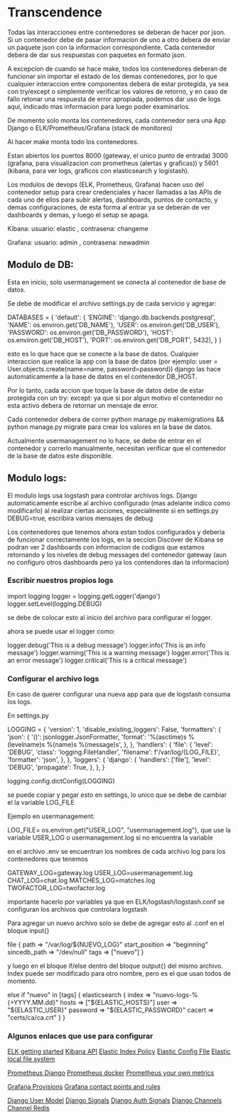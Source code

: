 # Transcendence

Todas las interacciones entre contenedores se deberan de hacer por json. Si un contenedor debe de pasar informacion de uno a otro debera de enviar un paquete json con la informacion correspondiente. Cada contenedor debera de dar sus respuestas con paquetes en formato json. 

A excepcion de cuando se hace make, todos los contenedores deberan de funcionar sin importar el estado de los demas contenedores, por lo que cualquier interaccion entre componentes debera de estar protegida, ya sea con try/except o simplemente verificar los valores de retorno, y en caso de fallo retonar una respuesta de error apropiada, podemos dar uso de logs aqui, indicado mas informacion para luego poder examinarlos.

De momento solo monta los contenedores, cada contenedor sera una App Django o ELK/Prometheus/Grafana (stack de monitoreo)

Al hacer make monta todo los contenedores.

Estan abiertos los puertos 8000 (gateway, el unico punto de entrada)
3000 (grafana, para visualizacion con prometheus (alertas y graficas)) y 5601 (kibana, para ver logs, graficos con elasticsearch y logistash).

Los modulos de devops (ELK, Prometheus, Grafana) hacen uso del contenedor setup para crear credenciales y hacer llamadas a las APIs de cada uno de ellos para subir alertas, dashboards, puntos de contacto, y demas configuraciones, de esta forma al entrar ya se deberan de ver dashboards y demas, y luego el setup se apaga.

Kibana: usuario: elastic , contrasena: changeme

Grafana: usuario: admin , contrasena: newadmin 

## Modulo de DB:

Esta en inicio, solo usermanagement se conecta al contenedor de base de datos. 

Se debe de modificar el archivo settings.py de cada servicio y agregar:

DATABASES = {
    'default': {
        'ENGINE': 'django.db.backends.postgresql',
        'NAME': os.environ.get('DB_NAME'),
        'USER': os.environ.get('DB_USER'),
        'PASSWORD': os.environ.get('DB_PASSWORD'),
        'HOST': os.environ.get('DB_HOST'),
        'PORT': os.environ.get('DB_PORT', 5432),
    }
}

esto es lo que hace que se conecte a la base de datos. Cualquier interaccion que realice la app con la base de datos (por ejemplo:
user = User.objects.create(name=name, password=password)) django las hace automaticamente a la base de datos en el contenedor DB_HOST.

Por lo tanto, cada accion que toque la base de datos debe de estar protegida con un try: except: ya que si por algun motivo el contenedor no esta activo debera de retornar un mensaje de error.



Cada contenedor debera de correr python manage.py makemigrations && python manage.py migrate para crear los valores en la base de datos.

Actualmente usermanagement no lo hace, se debe de entrar en el contenedor y correrlo manualmente, necesitan verificar que el contenedor de la base de datos este disponible.  


## Modulo logs:

El modulo logs usa logstash para controlar archivos logs. Django automaticamente escribe al archivo configurado (mas adelante indico como modificarlo) al realizar ciertas acciones, especialmente si en settings.py DEBUG=true, escribira varios mensajes de debug

Los contenedores que tenemos ahora estan todos configurados y deberia de funcionar correctamente los logs, en la seccion Discover de Kibana se podran ver 2 dashboards con informacion de codigos que estamos retornando y los niveles de debug messages del contenedor gateway (aun no configuro otros dashboards pero ya los contendores dan la informacion)

### Escribir nuestros propios logs


import logging
logger = logging.getLogger('django')
logger.setLevel(logging.DEBUG)

se debe de colocar esto al inicio del archivo para configurar el logger. 

ahora se puede usar el logger como:

logger.debug('This is a debug message')
logger.info('This is an info message')
logger.warning('This is a warning message')
logger.error('This is an error message')
logger.critical('This is a critical message')

### Configurar el archivo logs

En caso de querer configurar una nueva app para que de logstash consuma los logs.

En settings.py 

LOGGING = {
    'version': 1,
    'disable_existing_loggers': False,
    'formatters': {
        'json': {
            '()': jsonlogger.JsonFormatter,
            'format': '%(asctime)s %(levelname)s %(name)s %(message)s',
        },
    },
    'handlers': {
        'file': {
            'level': 'DEBUG',
            'class': 'logging.FileHandler',
            'filename': f'/var/log/{LOG_FILE}',
            'formatter': 'json',
        },
    },
    'loggers': {
        'django': {
            'handlers': ['file'],
            'level': 'DEBUG',
            'propagate': True,
        },
    },
}

logging.config.dictConfig(LOGGING)

se puede copiar y pegar esto en settings, lo unico que se debe de cambiar el la variable LOG_FILE

Ejemplo en usermanagement:

LOG_FILE= os.environ.get("USER_LOG", "usermanagement.log"), que use la variable USER_LOG o usermanagement.log si no encuentra la variable

en el archivo .env se encuentran los nombres de cada archivo log para los contenedores que tenemos

GATEWAY_LOG=gateway.log
USER_LOG=usermanagement.log
CHAT_LOG=chat.log
MATCHES_LOG=matches.log
TWOFACTOR_LOG=twofactor.log

importante hacerlo por variables ya que en ELK/logstash/logstash.conf se configuran los archivos que controlara logstash

Para agregar un nuevo archivo solo se debe de agregar esto al .conf en el bloque input{} 

  file {
    path => "/var/log/${NUEVO_LOG}"
    start_position => "beginning"
    sincedb_path => "/dev/null"
    tags => ["nuevo"]
  }

y luego en el bloque if/else dentro del bloque output{} del mismo archivo. Index puede ser modificado para otro nombre, pero es el que usan todos de momento.

else if "nuevo" in [tags] {
    elasticsearch {
      index => "nuevo-logs-%{+YYYY.MM.dd}"
      hosts => ["${ELASTIC_HOSTS}"]
      user => "${ELASTIC_USER}"
      password => "${ELASTIC_PASSWORD}"
      cacert => "certs/ca/ca.crt"
    }
  } 

### Algunos enlaces que use para configurar 

[ELK getting started](https://www.elastic.co/blog/getting-started-with-the-elastic-stack-and-docker-compose/)
[Kibana API](https://www.elastic.co/guide/en/kibana/current/saved-objects-api.html)
[Elastic Index Policy](https://www.elastic.co/guide/en/elasticsearch/reference/current/index-lifecycle-management.html)
[Elastic Config FIle](https://opendistro.github.io/for-elasticsearch-docs/docs/elasticsearch/configuration/#:~:text=You%20can%20find%20elasticsearch.,%2Fetc%2Felasticsearch%2Felasticsearch.)
[Elastic local file system](https://www.elastic.co/guide/en/elasticsearch/reference/current/snapshots-filesystem-repository.html)

[Prometheus Django](https://github.com/korfuri/django-prometheus)
[Prometheus docker](https://docs.docker.com/config/daemon/prometheus/)
[Prometheus your own metrics](https://www.monterail.com/blog/prometheus-custom-metrics)

[Grafana Provisions](https://grafana.com/docs/grafana/latest/administration/provisioning/)
[Grafana contact points and rules](https://grafana.com/docs/grafana/latest/developers/http_api/alerting_provisioning/)


[Django User Model](https://docs.djangoproject.com/en/5.0/topics/auth/customizing/)
[Django Signals](https://docs.djangoproject.com/en/5.1/ref/signals/)
[Django Auth Signals](https://docs.djangoproject.com/en/5.1/ref/contrib/auth/)
[Django Channels](https://channels.readthedocs.io/en/latest/index.html)
[Channel Redis](https://github.com/django/channels_redis)